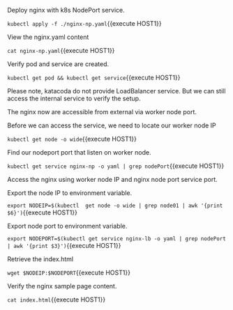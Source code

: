 Deploy nginx with k8s NodePort service.

`kubectl apply -f ./nginx-np.yaml`{{execute HOST1}}

View the nginx.yaml content

`cat nginx-np.yaml`{{execute HOST1}}

Verify pod and service are created.

`kubectl get pod && kubectl get service`{{execute HOST1}}

Please note, katacoda do not provide LoadBalancer service. But we can still access the internal service to verify the setup.

The nginx now are accessible from external via worker node port.

Before we can access the service, we need to locate our worker node IP

`kubectl get node -o wide`{{execute HOST1}}

Find our nodeport port that listen on worker node.

`kubectl get service nginx-np -o yaml | grep nodePort`{{execute HOST1}}

Access the nginx using worker node IP and nginx node port service port.

Export the node IP to environment variable.

`export NODEIP=$(kubectl  get node -o wide | grep node01 | awk '{print $6}')`{{execute HOST1}}

Export node port to environment variable.

`export NODEPORT=$(kubectl get service nginx-lb -o yaml | grep nodePort | awk '{print $3}')`{{execute HOST1}}

Retrieve the index.html

`wget $NODEIP:$NODEPORT`{{execute HOST1}}

Verify the nginx sample page content.

`cat index.html`{{execute HOST1}}
